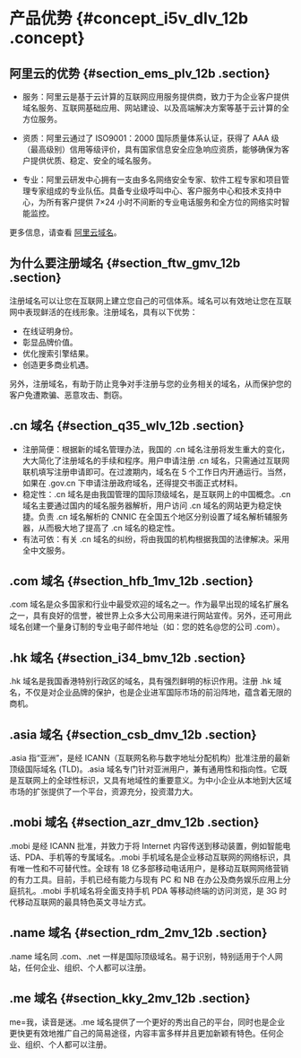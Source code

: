# 产品优势 {#concept_i5v_dlv_12b .concept}

## 阿里云的优势 {#section_ems_plv_12b .section}

-   服务：阿里云是基于云计算的互联网应用服务提供商，致力于为企业客户提供域名服务、互联网基础应用、网站建设、以及高端解决方案等基于云计算的全方位服务。

-   资质：阿里云通过了 ISO9001：2000 国际质量体系认证，获得了 AAA 级（最高级别）信用等级评价，具有国家信息安全应急响应资质，能够确保为客户提供优质、稳定、安全的域名服务。

-   专业：阿里云研发中心拥有一支由多名网络安全专家、软件工程专家和项目管理专家组成的专业队伍。具备专业级呼叫中心、客户服务中心和技术支持中心，为所有客户提供 7×24 小时不间断的专业电话服务和全方位的网络实时智能监控。


更多信息，请查看 [阿里云域名](https://wanwang.aliyun.com/)。

## 为什么要注册域名 {#section_ftw_gmv_12b .section}

注册域名可以让您在互联网上建立您自己的可信体系。域名可以有效地让您在互联网中表现鲜活的在线形象。注册域名，具有以下优势：

-   在线证明身份。
-   彰显品牌价值。
-   优化搜索引擎结果。
-   创造更多商业机遇。

另外，注册域名，有助于防止竞争对手注册与您的业务相关的域名，从而保护您的客户免遭欺骗、恶意攻击、剽窃。

## .cn 域名 {#section_q35_wlv_12b .section}

-   注册简便：根据新的域名管理办法，我国的 .cn 域名注册将发生重大的变化，大大简化了注册域名的手续和程序。用户申请注册 .cn 域名，只需通过互联网联机填写注册申请即可。在过渡期内，域名在 5 个工作日内开通运行。当然，如果在 .gov.cn 下申请注册政府域名，还得提交书面正式材料。
-   稳定性：.cn 域名是由我国管理的国际顶级域名，是互联网上的中国概念。.cn 域名主要通过国内的域名服务器解析，用户访问 .cn 域名的网站更为稳定快捷。负责 .cn 域名解析的 CNNIC 在全国五个地区分别设置了域名解析辅服务器，从而极大地了提高了 .cn 域名的稳定性。
-   有法可依：有关 .cn 域名的纠纷，将由我国的机构根据我国的法律解决。采用全中文服务。

## .com 域名 {#section_hfb_1mv_12b .section}

.com 域名是众多国家和行业中最受欢迎的域名之一。作为最早出现的域名扩展名之一，具有良好的信誉，被世界上众多大公司用来进行网站宣传。另外，还可用此域名创建一个量身订制的专业电子邮件地址（如：您的姓名@您的公司 .com）。

## .hk 域名 {#section_i34_bmv_12b .section}

.hk 域名是我国香港特别行政区的域名，具有强烈鲜明的标识作用。注册 .hk 域名，不仅是对企业品牌的保护，也是企业进军国际市场的前沿阵地，蕴含着无限的商机。

## .asia 域名 {#section_csb_dmv_12b .section}

.asia 指“亚洲”，是经 ICANN（互联网名称与数字地址分配机构）批准注册的最新顶级国际域名 \(TLD\)。.asia 域名专门针对亚洲用户，兼有通用性和指向性。它既是互联网上的全球性标识，又具有地域性的重要意义。为中小企业从本地到大区域市场的扩张提供了一个平台，资源充分，投资潜力大。

## .mobi 域名 {#section_azr_dmv_12b .section}

.mobi 是经 ICANN 批准，并致力于将 Internet 内容传送到移动装置，例如智能电话、PDA、手机等的专属域名。.mobi 手机域名是企业移动互联网的网络标识，具有唯一性和不可替代性。全球有 18 亿多部移动电话用户，是移动互联网网络营销的有力工具。目前，手机已经有能力与现有 PC 和 NB 在办公及商务娱乐应用上分庭抗礼。.mobi 手机域名将全面支持手机 PDA 等移动终端的访问浏览，是 3G 时代移动互联网的最具特色英文寻址方式。

## .name 域名 {#section_rdm_2mv_12b .section}

.name 域名同 .com、.net 一样是国际顶级域名。易于识别，特别适用于个人网站，任何企业、组织、个人都可以注册。

## .me 域名 {#section_kky_2mv_12b .section}

me=我，读音是迷。.me 域名提供了一个更好的秀出自己的平台，同时也是企业更快更有效地推广自己的简易途径，内容丰富多样并且更加新颖有特色。任何企业、组织、个人都可以注册。

